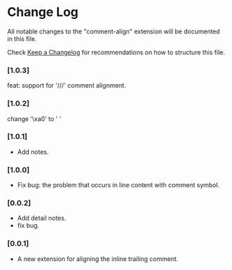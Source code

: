 # Change Log
All notable changes to the "comment-align" extension will be documented in this file.

Check [Keep a Changelog](http://keepachangelog.com/) for recommendations on how to structure this file.

### [1.0.3]

feat: support for '///' comment alignment.

### [1.0.2]

change '\xa0' to ' '

### [1.0.1]
- Add notes.

### [1.0.0]
- Fix bug: the problem that occurs in line content with comment symbol.

### [0.0.2]
- Add detail notes.
- fix bug.

### [0.0.1]
- A new extension for aligning the inline trailing comment.